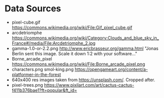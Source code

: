 # Data Sources

- pixel-cube.gif https://commons.wikimedia.org/wiki/File:Gif_pixel_cube.gif
- arcdetriomphe https://commons.wikimedia.org/wiki/Category:Clouds_and_blue_sky_in_France#/media/File:Arcdetriomphe_2.jpg
- gamma-1.0-or-2.2.png http://www.ericbrasseur.org/gamma.html "Jonas Berlin sent this image. Scale it down 1:2 with your software..."
- Borne_arcade_pixel https://commons.wikimedia.org/wiki/File:Borne_arcade_pixel.png
- characters.png smol-king.png https://opengameart.org/content/a-platformer-in-the-forest
- 640x400 res images taken from https://unsplash.com/. Cropped after.
- pixel-trees.png https://www.pixilart.com/art/cactus-cactus-f411b376bae1?ft=popular&ft_id=

